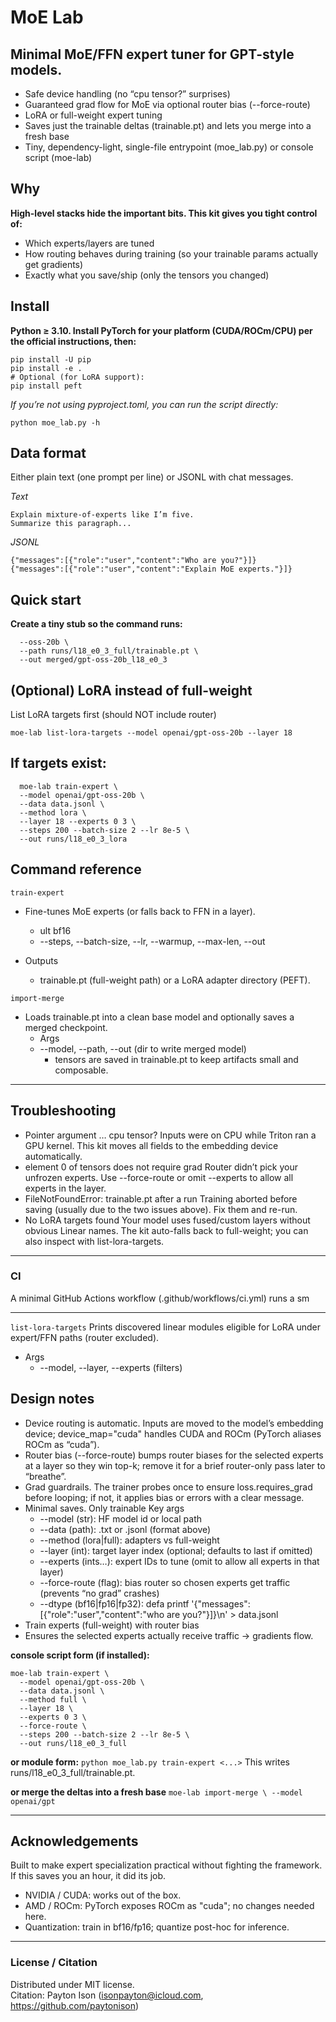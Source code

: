# MoE Lab

## Minimal MoE/FFN expert tuner for GPT-style models.
* Safe device handling (no “cpu tensor?” surprises)
* Guaranteed grad flow for MoE via optional router bias (--force-route)
* LoRA or full-weight expert tuning
* Saves just the trainable deltas (trainable.pt) and lets you merge into a fresh base
* Tiny, dependency-light, single-file entrypoint (moe_lab.py) or console script (moe-lab)


## Why

**High-level stacks hide the important bits. This kit gives you tight control of:**
* Which experts/layers are tuned
* How routing behaves during training (so your trainable params actually get gradients)
* Exactly what you save/ship (only the tensors you changed)


## Install

**Python ≥ 3.10. Install PyTorch for your platform (CUDA/ROCm/CPU) per the official instructions, then:**

```
pip install -U pip
pip install -e .
# Optional (for LoRA support):
pip install peft
```

_If you’re not using pyproject.toml, you can run the script directly:_

```python moe_lab.py -h```


## Data format

Either plain text (one prompt per line) or JSONL with chat messages.

_Text_

```
Explain mixture-of-experts like I’m five.
Summarize this paragraph...
```

_JSONL_

```
{"messages":[{"role":"user","content":"Who are you?"}]}
{"messages":[{"role":"user","content":"Explain MoE experts."}]}
```


## Quick start

**Create a tiny stub so the command runs:**
```
  --oss-20b \
  --path runs/l18_e0_3_full/trainable.pt \
  --out merged/gpt-oss-20b_l18_e0_3
```

## (Optional) LoRA instead of full-weight

List LoRA targets first (should NOT include router)
```
moe-lab list-lora-targets --model openai/gpt-oss-20b --layer 18
```

## If targets exist:
```
  moe-lab train-expert \
  --model openai/gpt-oss-20b \
  --data data.jsonl \
  --method lora \
  --layer 18 --experts 0 3 \
  --steps 200 --batch-size 2 --lr 8e-5 \
  --out runs/l18_e0_3_lora
```


## Command reference

```train-expert```

- Fine-tunes MoE experts (or falls back to FFN in a layer).
	- ult bf16
	* --steps, --batch-size, --lr, --warmup, --max-len, --out

- Outputs
	* trainable.pt (full-weight path) or a LoRA adapter directory (PEFT).


```import-merge```

- Loads trainable.pt into a clean base model and optionally saves a merged checkpoint.
	- Args
	* --model, --path, --out (dir to write merged model)
 		* tensors are saved in trainable.pt to keep artifacts small and composable.

---

## Troubleshooting
* Pointer argument … cpu tensor?
	Inputs were on CPU while Triton ran a GPU kernel. This kit moves all fields to the embedding device automatically.
* element 0 of tensors does not require grad
	Router didn’t pick your unfrozen experts. Use --force-route or omit --experts to allow all experts in the layer.
* FileNotFoundError: trainable.pt after a run
	Training aborted before saving (usually due to the two issues above). Fix them and re-run.
* No LoRA targets found
	Your model uses fused/custom layers without obvious Linear names. The kit auto-falls back to full-weight; you can also inspect with list-lora-targets.


---

### CI

A minimal GitHub Actions workflow (.github/workflows/ci.yml) runs a sm

---

``list-lora-targets``
Prints discovered linear modules eligible for LoRA under expert/FFN paths (router excluded).
- Args
	* --model, --layer, --experts (filters)


## Design notes
* Device routing is automatic. Inputs are moved to the model’s embedding device; device_map="cuda" handles CUDA and ROCm (PyTorch aliases ROCm as “cuda”).
* Router bias (--force-route) bumps router biases for the selected experts at a layer so they win top-k; remove it for a brief router-only pass later to “breathe”.
* Grad guardrails. The trainer probes once to ensure loss.requires_grad before looping; if not, it applies bias or errors with a clear message.
* Minimal saves. Only trainable 
	Key args
	* --model (str): HF model id or local path
	*	--data (path): .txt or .jsonl (format above)
	*	--method (lora|full): adapters vs full-weight
	*	--layer (int): target layer index (optional; defaults to last if omitted)
	*	--experts (ints…): expert IDs to tune (omit to allow all experts in that layer)
	*	--force-route (flag): bias router so chosen experts get traffic (prevents “no grad” crashes)
	*	--dtype (bf16|fp16|fp32): defa
printf '{"messages":[{"role":"user","content":"who are you?"}]}\n' > data.jsonl
* Train experts (full-weight) with router bias
* Ensures the selected experts actually receive traffic → gradients flow.

**console script form (if installed):**
```
moe-lab train-expert \
  --model openai/gpt-oss-20b \
  --data data.jsonl \
  --method full \
  --layer 18 \
  --experts 0 3 \
  --force-route \
  --steps 200 --batch-size 2 --lr 8e-5 \
  --out runs/l18_e0_3_full
```

**or module form:**
``python moe_lab.py train-expert <...>``
This writes runs/l18_e0_3_full/trainable.pt.

**or merge the deltas into a fresh base**
``moe-lab import-merge \
  --model openai/gpt``

---

## Acknowledgements

Built to make expert specialization practical without fighting the framework. If this saves you an hour, it did its job.
* NVIDIA / CUDA: works out of the box.
* AMD / ROCm: PyTorch exposes ROCm as "cuda"; no changes needed here.
* Quantization: train in bf16/fp16; quantize post-hoc for inference.

---

### License / Citation

Distributed under MIT license.  
Citation: Payton Ison (isonpayton@icloud.com, https://github.com/paytonison)
